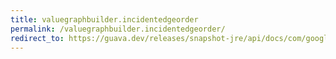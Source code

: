 ```yaml
---
title: valuegraphbuilder.incidentedgeorder
permalink: /valuegraphbuilder.incidentedgeorder/
redirect_to: https://guava.dev/releases/snapshot-jre/api/docs/com/google/common/graph/ValueGraphBuilder.html#incidentEdgeOrder-com.google.common.graph.ElementOrder-
---
```

